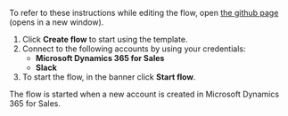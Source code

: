 To refer to these instructions while editing the flow, open [the github page](https://github.com/ot4i/app-connect-templates/tree/master/resources/markdown/Send%20a%20Slack%20message%20when%20accounts%20are%20created%20in%20Microsoft%20Dynamics_instructions.md) (opens in a new window).

1.	Click **Create flow** to start using the template.
2.	Connect to the following accounts by using your credentials:
    -	**Microsoft Dynamics 365 for Sales** 
    - **Slack**
3.	To start the flow, in the banner click **Start flow**.

The flow is started when a new account is created in Microsoft Dynamics 365 for Sales.

